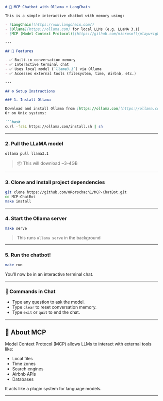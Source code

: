 

````markdown
# 🧠 MCP Chatbot with Ollama + LangChain

This is a simple interactive chatbot with memory using:

- [LangChain](https://www.langchain.com/)
- [Ollama](https://ollama.com) for local LLMs (e.g. LLaMA 3.1)
- [MCP (Model Context Protocol)](https://github.com/microsoft/playwright-mcp) for external tool integration

---

## 🚀 Features

- ✅ Built-in conversation memory
- ✅ Interactive terminal chat
- ✅ Uses local model (`llama3.1`) via Ollama
- ✅ Accesses external tools (filesystem, time, Airbnb, etc.)

---

## ⚙️ Setup Instructions

### 1. Install Ollama

Download and install Ollama from [https://ollama.com](https://ollama.com)  
Or on Unix systems:

```bash
curl -fsSL https://ollama.com/install.sh | sh
````

---

### 2. Pull the LLaMA model

```bash
ollama pull llama3.1
```

> 📦 This will download \~3–4GB

---

### 3. Clone and install project dependencies

```bash
git clone https://github.com/0Rorschach1/MCP-ChatBot.git
cd MCP-ChatBot
make install
```

---

### 4. Start the Ollama server

```bash
make serve
```

> This runs `ollama serve` in the background

---

### 5. Run the chatbot!

```bash
make run
```

You’ll now be in an interactive terminal chat.

---

### 💬 Commands in Chat

* Type any question to ask the model.
* Type `clear` to reset conversation memory.
* Type `exit` or `quit` to end the chat.

---

## 🧠 About MCP

Model Context Protocol (MCP) allows LLMs to interact with external tools like:

* Local files
* Time zones
* Search engines
* Airbnb APIs
* Databases

It acts like a plugin system for language models.

---
